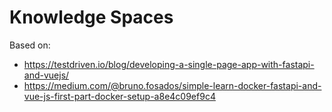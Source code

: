 # Knowledge Spaces

Based on:

- https://testdriven.io/blog/developing-a-single-page-app-with-fastapi-and-vuejs/
- https://medium.com/@bruno.fosados/simple-learn-docker-fastapi-and-vue-js-first-part-docker-setup-a8e4c09ef9c4
